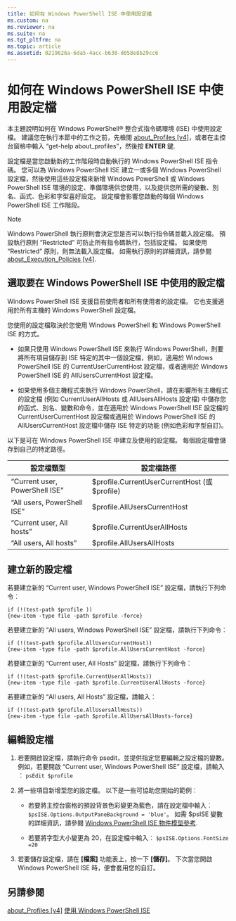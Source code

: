 ```yaml
---
title: 如何在 Windows PowerShell ISE 中使用設定檔
ms.custom: na
ms.reviewer: na
ms.suite: na
ms.tgt_pltfrm: na
ms.topic: article
ms.assetid: 0219626a-6da5-4acc-b630-d058e8b29cc6
---
```

# 如何在 Windows PowerShell ISE 中使用設定檔
本主題說明如何在 Windows PowerShell® 整合式指令碼環境 (ISE) 中使用設定檔。 建議您在執行本節中的工作之前，先檢閱 [about_Profiles [v4]](https://technet.microsoft.com/en-us/library/e1d9e30a-70cc-4f36-949f-fc7cd96b4054)，或者在主控台窗格中輸入 “get-help about_profiles”，然後按 **ENTER** 鍵.

設定檔是當您啟動新的工作階段時自動執行的 Windows PowerShell ISE 指令碼。  您可以為 Windows PowerShell ISE 建立一或多個 Windows PowerShell 設定檔，然後使用這些設定檔來新增 Windows PowerShell 或 Windows PowerShell ISE 環境的設定、準備環境供您使用，以及提供您所需的變數、別名、函式、色彩和字型喜好設定。 設定檔會影響您啟動的每個 Windows PowerShell ISE 工作階段。

> [!NOTE]
> Windows PowerShell 執行原則會決定您是否可以執行指令碼並載入設定檔。 預設執行原則 “Restricted” 可防止所有指令碼執行，包括設定檔。 如果使用 “Restricted” 原則，則無法載入設定檔。 如需執行原則的詳細資訊，請參閱 [about_Execution_Policies [v4]](https://technet.microsoft.com/en-us/library/347708dc-1515-4d74-978b-8334603472e6).

## 選取要在 Windows PowerShell ISE 中使用的設定檔
Windows PowerShell ISE 支援目前使用者和所有使用者的設定檔。 它也支援適用於所有主機的 Windows PowerShell 設定檔。

您使用的設定檔取決於您使用 Windows PowerShell 和 Windows PowerShell ISE 的方式。

-   如果只使用 Windows PowerShell ISE 來執行 Windows PowerShell，則要將所有項目儲存到 ISE 特定的其中一個設定檔，例如，適用於 Windows PowerShell ISE 的 CurrentUserCurrentHost 設定檔，或者適用於 Windows PowerShell ISE 的 AllUsersCurrentHost 設定檔。

-   如果使用多個主機程式來執行 Windows PowerShell，請在影響所有主機程式的設定檔 (例如 CurrentUserAllHosts 或 AllUsersAllHosts 設定檔) 中儲存您的函式、別名、變數和命令，並在適用於 Windows PowerShell ISE 設定檔的 CurrentUserCurrentHost 設定檔或適用於 Windows PowerShell ISE 的 AllUsersCurrentHost 設定檔中儲存 ISE 特定的功能 (例如色彩和字型自訂)。

以下是可在 Windows PowerShell ISE 中建立及使用的設定檔。 每個設定檔會儲存到自己的特定路徑。

|設定檔類型|設定檔路徑|
|----------------|----------------|
|“Current user, PowerShell ISE”|$profile.CurrentUserCurrentHost (或 $profile)|
|“All users, PowerShell ISE”|$profile.AllUsersCurrentHost|
|“Current user, All hosts”|$profile.CurrentUserAllHosts|
|“All users, All hosts”|$profile.AllUsersAllHosts|

## 建立新的設定檔
若要建立新的 “Current user, Windows PowerShell ISE” 設定檔，請執行下列命令︰

```
if (!(test-path $profile )) 
{new-item -type file -path $profile -force}
```

若要建立新的 “All users, Windows PowerShell ISE” 設定檔，請執行下列命令︰

```
if (!(test-path $profile.AllUsersCurrentHost)) 
{new-item -type file -path $profile.AllUsersCurrentHost -force}
```

若要建立新的 “Current user, All Hosts” 設定檔，請執行下列命令︰

```
if (!(test-path $profile.CurrentUserAllHosts)) 
{new-item -type file -path $profile.CurrentUserAllHosts -force}
```

若要建立新的 “All users, All Hosts” 設定檔，請輸入︰

```
if (!(test-path $profile.AllUsersAllHosts)) 
{new-item -type file -path $profile.AllUsersAllHosts-force}
```

## 編輯設定檔

1.  若要開啟設定檔，請執行命令 psedit，並提供指定您要編輯之設定檔的變數。 例如，若要開啟 “Current user, Windows PowerShell ISE” 設定檔，請輸入︰ `psEdit $profile`

2.  將一些項目新增至您的設定檔。 以下是一些可協助您開始的範例︰

    -   若要將主控台窗格的預設背景色彩變更為藍色，請在設定檔中輸入︰`$psISE.Options.OutputPaneBackground = 'blue'`。 如需 $psISE 變數的詳細資訊，請參閱 [Windows PowerShell ISE 物件模型參考](https://technet.microsoft.com/en-us/library/e1a9e7d1-0fd5-47de-8d9b-f1be1ed13b0c).

    -   若要將字型大小變更為 20，在設定檔中輸入︰ `$psISE.Options.FontSize =20`

3.  若要儲存設定檔，請在 **[檔案]** 功能表上，按一下 **[儲存]**。 下次當您開啟 Windows PowerShell ISE 時，便會套用您的自訂。

## 另請參閱
[about_Profiles [v4]](https://technet.microsoft.com/en-us/library/e1d9e30a-70cc-4f36-949f-fc7cd96b4054)
[使用 Windows PowerShell ISE](Using-the-Windows-PowerShell-ISE.md)



<!--HONumber=May16_HO2-->


